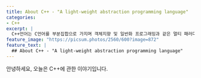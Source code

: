 ```yaml
---
title: About C++ - "A light-weight abstraction programming language"
categories:
- C++
excerpt: |
  C++언어는 C언어를 부분집합으로 가지며 객체지향 및 일반화 프로그래밍과 같은 멀티 패러다임을 지원하는 프로그래밍 언어입니다.
feature_image: "https://picsum.photos/2560/600?image=872"
feature_text: |
  ## About C++ - "A light-weight abstraction programming language"
---
```


안녕하세요, 오늘은 C++에 관한 이야기입니다.
